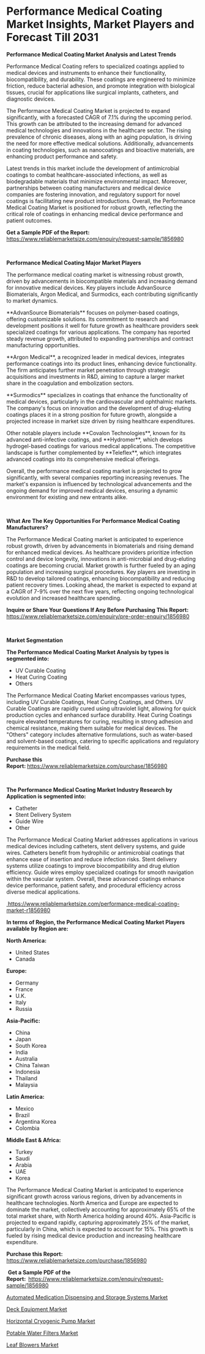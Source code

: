 <p><h1>Performance Medical Coating Market Insights, Market Players and Forecast Till 2031</h1></p><p><strong>Performance Medical Coating Market Analysis and Latest Trends</strong></p>
<p><p>Performance Medical Coating refers to specialized coatings applied to medical devices and instruments to enhance their functionality, biocompatibility, and durability. These coatings are engineered to minimize friction, reduce bacterial adhesion, and promote integration with biological tissues, crucial for applications like surgical implants, catheters, and diagnostic devices.</p><p>The Performance Medical Coating Market is projected to expand significantly, with a forecasted CAGR of 7.1% during the upcoming period. This growth can be attributed to the increasing demand for advanced medical technologies and innovations in the healthcare sector. The rising prevalence of chronic diseases, along with an aging population, is driving the need for more effective medical solutions. Additionally, advancements in coating technologies, such as nanocoatings and bioactive materials, are enhancing product performance and safety.</p><p>Latest trends in this market include the development of antimicrobial coatings to combat healthcare-associated infections, as well as biodegradable materials that minimize environmental impact. Moreover, partnerships between coating manufacturers and medical device companies are fostering innovation, and regulatory support for novel coatings is facilitating new product introductions. Overall, the Performance Medical Coating Market is positioned for robust growth, reflecting the critical role of coatings in enhancing medical device performance and patient outcomes.</p></p>
<p><strong>Get a Sample PDF of the Report:&nbsp;</strong> <a href="https://www.reliablemarketsize.com/enquiry/request-sample/1856980?utm_campaign=1133&utm_medium=2&utm_source=Github&utm_content=ia&utm_term=20102024&utm_id=performance-medical-coating">https://www.reliablemarketsize.com/enquiry/request-sample/1856980</a></p>
<p>&nbsp;</p>
<p><strong>Performance Medical Coating Major Market Players</strong></p>
<p><p>The performance medical coating market is witnessing robust growth, driven by advancements in biocompatible materials and increasing demand for innovative medical devices. Key players include AdvanSource Biomaterials, Argon Medical, and Surmodics, each contributing significantly to market dynamics.</p><p>**AdvanSource Biomaterials** focuses on polymer-based coatings, offering customizable solutions. Its commitment to research and development positions it well for future growth as healthcare providers seek specialized coatings for various applications. The company has reported steady revenue growth, attributed to expanding partnerships and contract manufacturing opportunities.</p><p>**Argon Medical**, a recognized leader in medical devices, integrates performance coatings into its product lines, enhancing device functionality. The firm anticipates further market penetration through strategic acquisitions and investments in R&D, aiming to capture a larger market share in the coagulation and embolization sectors.</p><p>**Surmodics** specializes in coatings that enhance the functionality of medical devices, particularly in the cardiovascular and ophthalmic markets. The company's focus on innovation and the development of drug-eluting coatings places it in a strong position for future growth, alongside a projected increase in market size driven by rising healthcare expenditures.</p><p>Other notable players include **Covalon Technologies**, known for its advanced anti-infective coatings, and **Hydromer**, which develops hydrogel-based coatings for various medical applications. The competitive landscape is further complemented by **Teleflex**, which integrates advanced coatings into its comprehensive medical offerings.</p><p>Overall, the performance medical coating market is projected to grow significantly, with several companies reporting increasing revenues. The market's expansion is influenced by technological advancements and the ongoing demand for improved medical devices, ensuring a dynamic environment for existing and new entrants alike.</p></p>
<p>&nbsp;</p>
<p><strong>What Are The Key Opportunities For Performance Medical Coating Manufacturers?</strong></p>
<p><p>The Performance Medical Coating market is anticipated to experience robust growth, driven by advancements in biomaterials and rising demand for enhanced medical devices. As healthcare providers prioritize infection control and device longevity, innovations in anti-microbial and drug-eluting coatings are becoming crucial. Market growth is further fueled by an aging population and increasing surgical procedures. Key players are investing in R&D to develop tailored coatings, enhancing biocompatibility and reducing patient recovery times. Looking ahead, the market is expected to expand at a CAGR of 7-9% over the next five years, reflecting ongoing technological evolution and increased healthcare spending.</p></p>
<p><strong>Inquire or Share Your Questions If Any Before Purchasing This Report:</strong> <a href="https://www.reliablemarketsize.com/enquiry/pre-order-enquiry/1856980?utm_campaign=1133&utm_medium=2&utm_source=Github&utm_content=ia&utm_term=20102024&utm_id=performance-medical-coating">https://www.reliablemarketsize.com/enquiry/pre-order-enquiry/1856980</a></p>
<p>&nbsp;</p>
<p><strong>Market Segmentation</strong></p>
<p><strong>The Performance Medical Coating Market Analysis by types is segmented into:</strong></p>
<p><ul><li>UV Curable Coating</li><li>Heat Curing Coating</li><li>Others</li></ul></p>
<p><p>The Performance Medical Coating Market encompasses various types, including UV Curable Coatings, Heat Curing Coatings, and Others. UV Curable Coatings are rapidly cured using ultraviolet light, allowing for quick production cycles and enhanced surface durability. Heat Curing Coatings require elevated temperatures for curing, resulting in strong adhesion and chemical resistance, making them suitable for medical devices. The "Others" category includes alternative formulations, such as water-based and solvent-based coatings, catering to specific applications and regulatory requirements in the medical field.</p></p>
<p><strong>Purchase this Report:&nbsp;</strong><a href="https://www.reliablemarketsize.com/purchase/1856980?utm_campaign=1133&utm_medium=2&utm_source=Github&utm_content=ia&utm_term=20102024&utm_id=performance-medical-coating">https://www.reliablemarketsize.com/purchase/1856980</a></p>
<p>&nbsp;</p>
<p><strong>The Performance Medical Coating Market Industry Research by Application is segmented into:</strong></p>
<p><ul><li>Catheter</li><li>Stent Delivery System</li><li>Guide Wire</li><li>Other</li></ul></p>
<p><p>The Performance Medical Coating Market addresses applications in various medical devices including catheters, stent delivery systems, and guide wires. Catheters benefit from hydrophilic or antimicrobial coatings that enhance ease of insertion and reduce infection risks. Stent delivery systems utilize coatings to improve biocompatibility and drug elution efficiency. Guide wires employ specialized coatings for smooth navigation within the vascular system. Overall, these advanced coatings enhance device performance, patient safety, and procedural efficiency across diverse medical applications.</p></p>
<p><a href="https://www.reliablemarketsize.com/performance-medical-coating-market-r1856980?utm_campaign=1133&utm_medium=2&utm_source=Github&utm_content=ia&utm_term=20102024&utm_id=performance-medical-coating">&nbsp;https://www.reliablemarketsize.com/performance-medical-coating-market-r1856980</a></p>
<p><strong>In terms of Region, the Performance Medical Coating Market Players available by Region are:</strong></p>
<p>
    <p> <strong> North America: </strong>
        <ul>
            <li>United States</li>
            <li>Canada</li>
        </ul>
        </p> 
    <p> <strong> Europe: </strong>
        <ul>
            <li>Germany</li>
            <li>France</li>
            <li>U.K.</li>
            <li>Italy</li>
            <li>Russia</li>
        </ul>
        </p> 
    <p> <strong> Asia-Pacific: </strong>
        <ul>
            <li>China</li>
            <li>Japan</li>
            <li>South Korea</li>
            <li>India</li>
            <li>Australia</li>
            <li>China Taiwan</li>
            <li>Indonesia</li>
            <li>Thailand</li>
            <li>Malaysia</li>
        </ul>
        </p> 
    <p> <strong> Latin America: </strong>
        <ul>
            <li>Mexico</li>
            <li>Brazil</li>
            <li>Argentina Korea</li>
            <li>Colombia</li>
        </ul>
        </p> 
    <p> <strong> Middle East & Africa: </strong>
        <ul>
            <li>Turkey</li>
            <li>Saudi</li>
            <li>Arabia</li>
            <li>UAE</li>
            <li>Korea</li>
        </ul>
    </p>
    </p>
<p><p>The Performance Medical Coating Market is anticipated to experience significant growth across various regions, driven by advancements in healthcare technologies. North America and Europe are expected to dominate the market, collectively accounting for approximately 65% of the total market share, with North America holding around 40%. Asia-Pacific is projected to expand rapidly, capturing approximately 25% of the market, particularly in China, which is expected to account for 15%. This growth is fueled by rising medical device production and increasing healthcare expenditure.</p></p>
<p><strong>Purchase this Report: </strong><a href="https://www.reliablemarketsize.com/purchase/1856980?utm_campaign=1133&utm_medium=2&utm_source=Github&utm_content=ia&utm_term=20102024&utm_id=performance-medical-coating">https://www.reliablemarketsize.com/purchase/1856980</a></p>
<p>&nbsp;<strong>Get a Sample PDF of the Report:&nbsp;&nbsp;</strong><a href="https://www.reliablemarketsize.com/enquiry/request-sample/1856980?utm_campaign=1133&utm_medium=2&utm_source=Github&utm_content=ia&utm_term=20102024&utm_id=performance-medical-coating">https://www.reliablemarketsize.com/enquiry/request-sample/1856980</a></p>
<p><strong></strong></p>
<p><p><a href="https://github.com/lakeishabuahb/Market-Research-Report-List-1/blob/main/automated-medication-dispensing-and-storage-systems-market.md?utm_campaign=1133&utm_medium=2&utm_source=Github&utm_content=ia&utm_term=20102024&utm_id=performance-medical-coating">Automated Medication Dispensing and Storage Systems Market</a></p><p><a href="https://issuu.com/reportprime-2/docs/deck-equipment-market-size-2030.ppt_27cb5c6d9b6fd9?utm_campaign=1133&utm_medium=2&utm_source=Github&utm_content=ia&utm_term=20102024&utm_id=performance-medical-coating">Deck Equipment Market</a></p><p><a href="https://github.com/WillieWoodard/Market-Research-Report-List-6/blob/main/horizontal-cryogenic-pump-market.md?utm_campaign=1133&utm_medium=2&utm_source=Github&utm_content=ia&utm_term=20102024&utm_id=performance-medical-coating">Horizontal Cryogenic Pump Market</a></p><p><a href="https://www.linkedin.com/pulse/potable-water-filters-market-pulse-43-expansion-blueprint-fqhme?utm_campaign=1133&utm_medium=2&utm_source=Github&utm_content=ia&utm_term=20102024&utm_id=performance-medical-coating">Potable Water Filters Market</a></p><p><a href="https://www.linkedin.com/pulse/analyzing-leaf-blowers-market-dynamics-growth-drivers-efpie?utm_campaign=1133&utm_medium=2&utm_source=Github&utm_content=ia&utm_term=20102024&utm_id=performance-medical-coating">Leaf Blowers Market</a></p></p>
